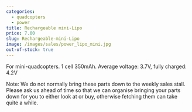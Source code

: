 ```yaml
---
categories:
  - quadcopters
  - power
title: Rechargeable mini-Lipo
price: 7.00
slug: Rechargeable-mini-Lipo
image: /images/sales/power_lipo_mini.jpg
out-of-stock: true
---
```

For mini-quadcopters. 1 cell 350mAh. Average voltage: 3.7V, fully charged: 4.2V

Note: We do not normally bring these parts down to the weekly sales stall. Please ask us ahead of time so that we can organise bringing your parts down for you to either look at or buy, otherwise fetching them can take quite a while.
